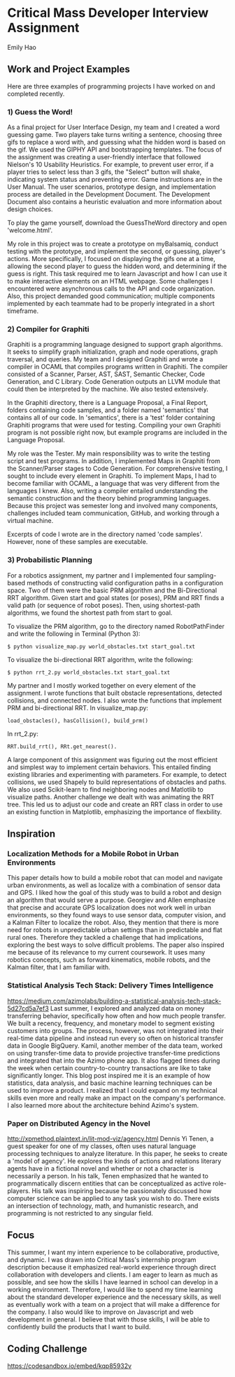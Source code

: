 
# Critical Mass Developer Interview Assignment
Emily Hao

## Work and Project Examples
Here are three examples of programming projects I have worked on and completed recently.
### 1) Guess the Word!
As a final project for User Interface Design, my team and I created a word guessing game. Two players take turns writing a sentence, choosing three gifs to replace a word with, and guessing what the hidden word is based on the gif. We used the GIPHY API and bootstrapping templates. The focus of the assignment was creating a user-friendly interface that followed Nielson's 10 Usability Heuristics. For example, to prevent user error, if a player tries to select less than 3 gifs, the "Select" button will shake, indicating system status and preventing error. Game instructions are in the User Manual. The user scenarios, prototype design, and implementation process are detailed in the Development Document. The Development Document also contains a heuristic evaluation and more information about design choices.  

To play the game yourself, download the GuessTheWord directory and open 'welcome.html'.

My role in this project was to create a prototype on myBalsamiq, conduct testing with the prototype, and implement the second, or guessing, player's actions. More specifically, I focused on displaying the gifs one at a time, allowing the second player to guess the hidden word, and determining if the guess is right. This task required me to learn Javascript and how I can use it to make interactive elements on an HTML webpage. Some challenges I encountered were asynchronous calls to the API and code organization. Also, this project demanded good communication; multiple components implemented by each teammate had to be properly integrated in a short timeframe.
### 2) Compiler for Graphiti
Graphiti is a programming language designed to support graph algorithms. It seeks to simplify graph initialization, graph and node operations, graph traversal, and queries. My team and I designed Graphiti and wrote a compiler in OCAML that compiles programs written in Graphiti. The compiler consisted of a Scanner, Parser, AST, SAST, Semantic Checker, Code Generation, and C Library. Code Generation outputs an LLVM module that could then be interpreted by the machine. We also tested extensively.

In the Graphiti directory, there is a Language Proposal, a Final Report, folders containing code samples, and a folder named 'semantics' that contains all of our code. In 'semantics', there is a 'test' folder containing Graphiti programs that were used for testing. Compiling your own Graphiti program is not possible right now, but example programs are included in the Language Proposal.

My role was the Tester. My main responsibility was to write the testing script and test programs. In addition, I implemented Maps in Graphiti from the Scanner/Parser stages to Code Generation. For comprehensive testing, I sought to include every element in Graphiti. To implement Maps, I had to become familiar with OCAML, a language that was very different from the languages I knew. Also, writing a compiler entailed understanding the semantic construction and the theory behind programming languages. Because this project was semester long and involved many components, challenges included team communication, GitHub, and working through a virtual machine.

Excerpts of code I wrote are in the directory named 'code samples'. However, none of these samples are executable.
### 3) Probabilistic Planning
For a robotics assignment, my partner and I implemented four sampling-based methods of constructing valid configuration paths in a configuration space. Two of them were the basic PRM algorithm and the Bi-Directional RRT algorithm. Given start and goal states (or poses), PRM and RRT finds a valid path (or sequence of robot poses). Then, using shortest-path algorithms, we found the shortest path from start to goal.

To visualize the PRM algorithm, go to the directory named RobotPathFinder and write the following in Terminal (Python 3):
```
$ python visualize_map.py world_obstacles.txt start_goal.txt
```
To visualize the bi-directional RRT algorithm, write the following:
```
$ python rrt_2.py world_obstacles.txt start_goal.txt
```

My partner and I mostly worked together on every element of the assignment. I wrote functions that built obstacle representations, detected collisions, and connected nodes. I also wrote the functions that implement PRM and bi-directional RRT.
In visualize_map.py:
  ```
  load_obstacles(), hasCollision(), build_prm()
  ```
In rrt_2.py:
  ```
  RRT.build_rrt(), RRt.get_nearest().
  ```
A large component of this assignment was figuring out the most efficient and simplest way to implement certain behaviors. This entailed finding existing libraries and experimenting with parameters. For example, to detect collisions, we used Shapely to build representations of obstacles and paths. We also used Scikit-learn to find neighboring nodes and Matlotlib to visualize paths. Another challenge we dealt with was animating the RRT tree. This led us to adjust our code and create an RRT class in order to use an existing function in Matplotlib, emphasizing the importance of flexbility.

## Inspiration
### Localization Methods for a Mobile Robot in Urban Environments
This paper details how to build a mobile robot that can model and navigate urban environments, as well as localize with a combination of sensor data and GPS. I liked how the goal of this study was to build a robot and design an algorithm that would serve a purpose. Georgiev and Allen emphasize that precise and accurate GPS localization does not work well in urban environments, so they found ways to use sensor data, computer vision, and a Kalman Filter to localize the robot. Also, they mention that there is more need for robots in unpredictable urban settings than in predictable and flat rural ones. Therefore they tackled a challenge that had implications, exploring the best ways to solve difficult problems. The paper also inspired me because of its relevance to my current coursework. It uses many robotics concepts, such as forward kinematics, mobile robots, and the Kalman filter, that I am familiar with.  
### Statistical Analysis Tech Stack: Delivery Times Intelligence
https://medium.com/azimolabs/building-a-statistical-analysis-tech-stack-5d27cd5a7ef3
Last summer, I explored and analyzed data on money transferring behavior, specifically how often and how much people transfer. We built a recency, frequency, and monetary model to segment existing customers into groups. The process, however, was not integrated into their real-time data pipeline and instead run every so often on historical transfer data in Google BigQuery. Kamil, another member of the data team, worked on using transfer-time data to provide projective transfer-time predictions and integrated that into the Azimo phone app. It also flagged times during the week when certain country-to-country transactions are like to take significantly longer. This blog post inspired me it is an example of how statistics, data analysis, and basic machine learning techniques can be used to improve a product. I realized that I could expand on my technical skills even more and really make an impact on the company's performance. I also learned more about the architecture behind Azimo's system.
### Paper on Distributed Agency in the Novel
http://xpmethod.plaintext.in/lit-mod-viz/agency.html
Dennis Yi Tenen, a guest speaker for one of my classes, often uses natural language processing techniques to analyze literature. In this paper, he seeks to create a 'model of agency'. He explores the  kinds of actions and relations literary agents have in a fictional novel and whether or not a character is necessarily a person. In his talk, Tenen emphasized that he wanted to programmatically discern entities that can be conceptualized as active role-players. His talk was inspiring because he passionately discussed how computer science can be applied to any task you wish to do. There exists an intersection of technology, math, and humanistic research, and programming is not restricted to any singular field.

## Focus
This summer, I want my intern experience to be collaborative, productive, and dynamic. I was drawn into Critical Mass's internship program description because it emphasized real-world experience through direct collaboration with developers and clients. I am eager to learn as much as possible, and see how the skills I have learned in school can develop in a working environment. Therefore, I would like to spend my time learning about the standard developer experience and the necessary skills, as well as eventually work with a team on a project that will make a difference for the company. I also would like to improve on Javascript and web development in general. I believe that with those skills, I will be able to confidently build the products that I want to build.

## Coding Challenge
https://codesandbox.io/embed/kqp85932v  
